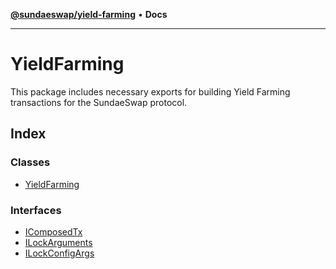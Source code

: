 [**@sundaeswap/yield-farming**](../README.md) • **Docs**

***

# YieldFarming

This package includes necessary exports for building Yield
Farming transactions for the SundaeSwap protocol.

## Index

### Classes

- [YieldFarming](classes/YieldFarming.md)

### Interfaces

- [IComposedTx](interfaces/IComposedTx.md)
- [ILockArguments](interfaces/ILockArguments.md)
- [ILockConfigArgs](interfaces/ILockConfigArgs.md)
